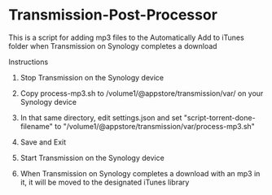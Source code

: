 # Transmission-Post-Processor

This is a script for adding mp3 files to the Automatically Add to iTunes folder when Transmission on Synology completes a download

Instructions


1. Stop Transmission on the Synology device

2. Copy process-mp3.sh to /volume1/@appstore/transmission/var/ on your Synology device

2. In that same directory, edit settings.json and set "script-torrent-done-filename" to "/volume1/@appstore/transmission/var/process-mp3.sh"

3. Save and Exit

4. Start Transmission on the Synology device

5. When Transmission on Synology completes a download with an mp3 in it, it will be moved to the designated iTunes library
